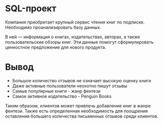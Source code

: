 # SQL-проект

Компания приобретает крупный сервис чтения книг по подписке. Необходимо проанализировать базу данных.

В ней — информация о книгах, издательствах, авторах, а также пользовательские обзоры книг. Эти данные помогут сформулировать ценностное предложение для нового продукта.

# Вывод

- Большое количество отзывов не означает высокую оценку книги
- Даже активные пользователи неохотно пишут отзывы
- Самые популярные книги - жанр фентези
- Самое активное издательство - Penguin Books

Таким образом, клиентов может привлечь добавление книг в жанре фентези. Также есть определенная необходимость для поощрения оставления большего количества письменных отзывов среди клиентов.
